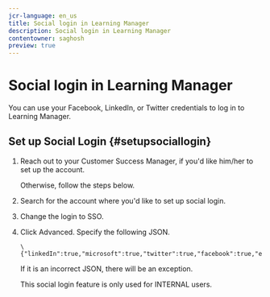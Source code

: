 ```yaml
---
jcr-language: en_us
title: Social login in Learning Manager
description: Social login in Learning Manager
contentowner: saghosh
preview: true
---
```



# Social login in Learning Manager

You can use your Facebook, LinkedIn, or Twitter credentials to log in to Learning Manager.

## Set up Social Login {#setupsociallogin}

1. Reach out to your Customer Success Manager, if you'd like him/her to set up the account.

   Otherwise, follow the steps below.

1. Search for the account where you'd like to set up social login.
1. Change the login to SSO.
1. Click Advanced. Specify the following JSON.

   ```
   \{"linkedIn":true,"microsoft":true,"twitter":true,"facebook":true,"editingAllowed":true
   ```

   If it is an incorrect JSON, there will be an exception.

   This social login feature is only used for INTERNAL users.

